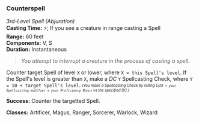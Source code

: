 ### Counterspell
*3rd-Level Spell (Abjuration)*  
**Casting Time:** ⚡; If you see a creature in range casting a Spell  
**Range:** 60 feet  
**Components:** V, S  
**Duration:** Instantaneous  

> *You attempt to interrupt a creature in the process of casting a spell.*

Counter target Spell of level `X` or lower, where `X = this Spell's level`. If the Spell's level is greater than `X`, make a *DC* `Y` Spellcasting Check, where `Y = 10 + target Spell's level`. <sub><sup> *(You make a Spellcasting Check by rolling `1d20 + your Spellcasting modifier + your Proficiency Bonus` vs the specified DC.)* </sub></sup>

**Success:** Counter the targetted Spell.

**Classes:** Artificer, Magus, Ranger, Sorcerer, Warlock, Wizard
